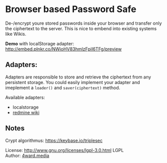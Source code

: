 # Browser based Password Safe

De-/encrypt youre stored passwords inside your browser and transfer only the ciphertext to the server.
This is nice to embend into existing systems like Wikis.

**Demo** with localStorage adapter: http://embed.plnkr.co/NWioHV83hmlzFpiI6TFg/preview


## Adapters:

Adapters are responsible to store and retrieve the ciphertext from any persistent storage.
You could easily implement your adapter and imeplement a `loader()` and `saver(ciphertext)` method.

Available adapters:

* localstorage
* [redmine wiki](plugins/redmine_wiki_passsafe/README.md)


## Notes
Crypt algorithmus: https://keybase.io/triplesec

License: http://www.gnu.org/licenses/lgpl-3.0.html LGPL <br>
Author: [4ward.media](http://www.4wardmedia.de)